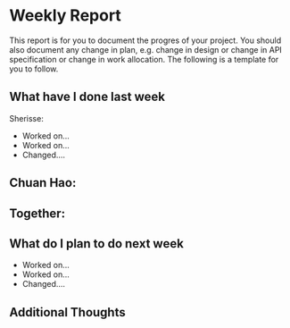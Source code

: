 # Weekly Report

This report is for you to document the progres of your project. You should also document any change in plan, e.g. change in design or change in API specification or change in work allocation. The following is a template for you to follow.

## What have I done last week

Sherisse:  
-   Worked on...
-   Worked on...
-   Changed....

Chuan Hao:  
-

Together:  
-

## What do I plan to do next week

-   Worked on...
-   Worked on...
-   Changed....

## Additional Thoughts

